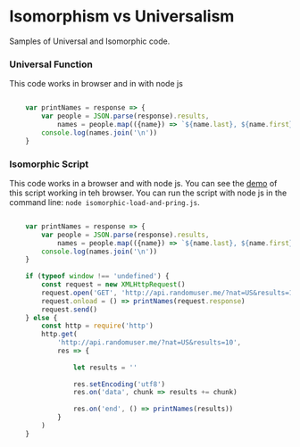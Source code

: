 Isomorphism vs Universalism
========================
Samples of Universal and Isomorphic code.

### Universal Function
This code works in browser and in with node js

```javascript

    var printNames = response => {
        var people = JSON.parse(response).results,
            names = people.map(({name}) => `${name.last}, ${name.first}`)
        console.log(names.join('\n'))
    }
```
    
### Isomorphic Script
This code works in a browser and with node js. You can see the 
[demo](http://rawgit.com/MoonHighway/learning-react/master/chapter-12/isomorphic-universal-samples/load-and-print.html) 
of this script working in teh browser. You can run the script with node js in the command line: 
`node isomorphic-load-and-pring.js`.
    
```javascript

    var printNames = response => {
        var people = JSON.parse(response).results,
            names = people.map(({name}) => `${name.last}, ${name.first}`)
        console.log(names.join('\n'))
    }
    
    if (typeof window !== 'undefined') {
        const request = new XMLHttpRequest()
        request.open('GET', 'http://api.randomuser.me/?nat=US&results=10')
        request.onload = () => printNames(request.response)
        request.send()
    } else {
        const http = require('http')
        http.get(
            'http://api.randomuser.me/?nat=US&results=10',
            res => {
    
                let results = ''
    
                res.setEncoding('utf8')
                res.on('data', chunk => results += chunk)
    
                res.on('end', () => printNames(results))
            }
        )
    }
```
